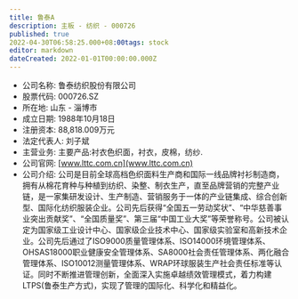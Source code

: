 ```yaml
---
title: 鲁泰A
description: 主板 - 纺织 - 000726
published: true
2022-04-30T06:58:25.000+08:00tags: stock
editor: markdown
dateCreated: 2022-01-01T00:00:00.000Z
---
```


- 公司名称: 鲁泰纺织股份有限公司
- 股票代码: 000726.SZ
- 所在地: 山东 - 淄博市
- 成立日期: 1988年10月18日
- 注册资本: 88,818.009万元
- 法定代表人: 刘子斌
- 主营业务: 主要产品:衬衣色织面，衬衣，皮棉，纺纱.
- 公司官网: [www.lttc.com.cn](www.lttc.com.cn)
- 公司介绍: 公司是目前全球高档色织面料生产商和国际一线品牌衬衫制造商，拥有从棉花育种与种植到纺织、染整、制衣生产，直至品牌营销的完整产业链，是一家集研发设计、生产制造、营销服务于一体的产业链集成、综合创新型、国际化纺织服装企业。公司先后获得“全国五一劳动奖状”、“中华慈善事业突出贡献奖”、“全国质量奖”、第三届“中国工业大奖”等荣誉称号。公司被认定为国家级工业设计中心、国家级企业技术中心、国家级实验室和高新技术企业。公司先后通过了ISO9000质量管理体系、ISO14000环境管理体系、OHSAS18000职业健康安全管理体系、SA8000社会责任管理体系、两化融合管理体系、ISO10012测量管理体系、WRAP环球服装生产社会责任标准等认证。同时不断推进管理创新，全面深入实施卓越绩效管理模式，着力构建LTPS(鲁泰生产方式)，实现了管理的国际化、科学化和精益化。


